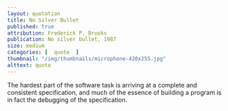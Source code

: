```yaml
---
layout: quotation
title: No Silver Bullet
published: true 
attribution: Frederick P. Brooks
publication: No silver bullet, 1987
size: medium
categories: [  quote  ]
thumbnail: "/img/thumbnails/microphone-420x255.jpg"
alttext: quote
---
```


The hardest part of the software task is arriving at a complete 
and consistent specification, and much of the essence of building 
a program is in fact the debugging of the specification.
